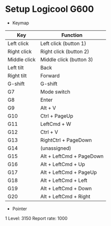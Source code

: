 Setup Logicool G600
====

- Keymap

|Key|Function|
|---|---|
|Left click|Left click (button 1)|
|Right click|Right click (button 2)|
|Middle click|Middle click (button 3)|
|Left tilt|Back|
|Right tilt|Forward|
|G-shift|G-shift|
|G7 |Mode switch|
|G8 |Enter|
|G9 |Alt + V|
|G10|Ctrl + PageUp|
|G11|LeftCmd + W|
|G12|Ctrl + V
|G13|RightCtrl + PageDown|
|G14|(unassigned)|
|G15|Alt + LeftCmd + PageDown|
|G16|Alt + LeftCmd + Up|
|G17|Alt + LeftCmd + PageUp|
|G18|Alt + LeftCmd + Left|
|G19|Alt + LeftCmd + Down|
|G20|Alt + LeftCmd + Right|

- Pointer

1 Level: 3150
Report rate: 1000

